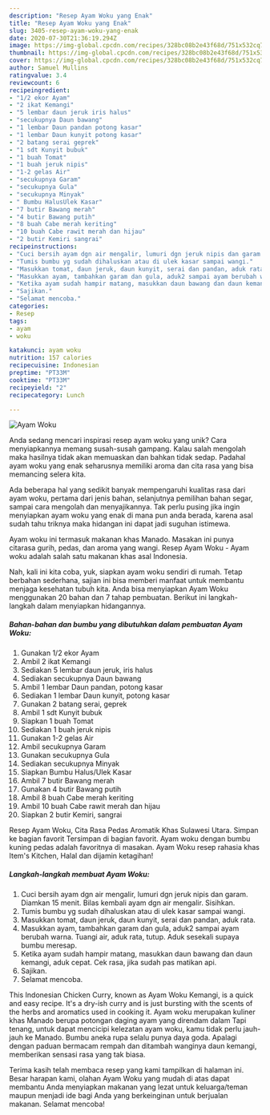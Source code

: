 ```yaml
---
description: "Resep Ayam Woku yang Enak"
title: "Resep Ayam Woku yang Enak"
slug: 3405-resep-ayam-woku-yang-enak
date: 2020-07-30T21:36:19.294Z
image: https://img-global.cpcdn.com/recipes/328bc08b2e43f68d/751x532cq70/ayam-woku-foto-resep-utama.jpg
thumbnail: https://img-global.cpcdn.com/recipes/328bc08b2e43f68d/751x532cq70/ayam-woku-foto-resep-utama.jpg
cover: https://img-global.cpcdn.com/recipes/328bc08b2e43f68d/751x532cq70/ayam-woku-foto-resep-utama.jpg
author: Samuel Mullins
ratingvalue: 3.4
reviewcount: 6
recipeingredient:
- "1/2 ekor Ayam"
- "2 ikat Kemangi"
- "5 lembar daun jeruk iris halus"
- "secukupnya Daun bawang"
- "1 lembar Daun pandan potong kasar"
- "1 lembar Daun kunyit potong kasar"
- "2 batang serai geprek"
- "1 sdt Kunyit bubuk"
- "1 buah Tomat"
- "1 buah jeruk nipis"
- "1-2 gelas Air"
- "secukupnya Garam"
- "secukupnya Gula"
- "secukupnya Minyak"
- " Bumbu HalusUlek Kasar"
- "7 butir Bawang merah"
- "4 butir Bawang putih"
- "8 buah Cabe merah keriting"
- "10 buah Cabe rawit merah dan hijau"
- "2 butir Kemiri sangrai"
recipeinstructions:
- "Cuci bersih ayam dgn air mengalir, lumuri dgn jeruk nipis dan garam. Diamkan 15 menit. Bilas kembali ayam dgn air mengalir. Sisihkan."
- "Tumis bumbu yg sudah dihaluskan atau di ulek kasar sampai wangi."
- "Masukkan tomat, daun jeruk, daun kunyit, serai dan pandan, aduk rata."
- "Masukkan ayam, tambahkan garam dan gula, aduk2 sampai ayam berubah warna. Tuangi air, aduk rata, tutup. Aduk sesekali supaya bumbu meresap."
- "Ketika ayam sudah hampir matang, masukkan daun bawang dan daun kemangi, aduk cepat. Cek rasa, jika sudah pas matikan api."
- "Sajikan."
- "Selamat mencoba."
categories:
- Resep
tags:
- ayam
- woku

katakunci: ayam woku 
nutrition: 157 calories
recipecuisine: Indonesian
preptime: "PT33M"
cooktime: "PT33M"
recipeyield: "2"
recipecategory: Lunch

---
```



![Ayam Woku](https://img-global.cpcdn.com/recipes/328bc08b2e43f68d/751x532cq70/ayam-woku-foto-resep-utama.jpg)

Anda sedang mencari inspirasi resep ayam woku yang unik? Cara menyiapkannya memang susah-susah gampang. Kalau salah mengolah maka hasilnya tidak akan memuaskan dan bahkan tidak sedap. Padahal ayam woku yang enak seharusnya memiliki aroma dan cita rasa yang bisa memancing selera kita.

Ada beberapa hal yang sedikit banyak mempengaruhi kualitas rasa dari ayam woku, pertama dari jenis bahan, selanjutnya pemilihan bahan segar, sampai cara mengolah dan menyajikannya. Tak perlu pusing jika ingin menyiapkan ayam woku yang enak di mana pun anda berada, karena asal sudah tahu triknya maka hidangan ini dapat jadi suguhan istimewa.

Ayam woku ini termasuk makanan khas Manado. Masakan ini punya citarasa gurih, pedas, dan aroma yang wangi. Resep Ayam Woku - Ayam woku adalah salah satu makanan khas asal Indonesia.


Nah, kali ini kita coba, yuk, siapkan ayam woku sendiri di rumah. Tetap berbahan sederhana, sajian ini bisa memberi manfaat untuk membantu menjaga kesehatan tubuh kita. Anda bisa menyiapkan Ayam Woku menggunakan 20 bahan dan 7 tahap pembuatan. Berikut ini langkah-langkah dalam menyiapkan hidangannya.

<!--inarticleads1-->

##### Bahan-bahan dan bumbu yang dibutuhkan dalam pembuatan Ayam Woku:

1. Gunakan 1/2 ekor Ayam
1. Ambil 2 ikat Kemangi
1. Sediakan 5 lembar daun jeruk, iris halus
1. Sediakan secukupnya Daun bawang
1. Ambil 1 lembar Daun pandan, potong kasar
1. Sediakan 1 lembar Daun kunyit, potong kasar
1. Gunakan 2 batang serai, geprek
1. Ambil 1 sdt Kunyit bubuk
1. Siapkan 1 buah Tomat
1. Sediakan 1 buah jeruk nipis
1. Gunakan 1-2 gelas Air
1. Ambil secukupnya Garam
1. Gunakan secukupnya Gula
1. Sediakan secukupnya Minyak
1. Siapkan  Bumbu Halus/Ulek Kasar
1. Ambil 7 butir Bawang merah
1. Gunakan 4 butir Bawang putih
1. Ambil 8 buah Cabe merah keriting
1. Ambil 10 buah Cabe rawit merah dan hijau
1. Siapkan 2 butir Kemiri, sangrai


Resep Ayam Woku, Cita Rasa Pedas Aromatik Khas Sulawesi Utara. Simpan ke bagian favorit Tersimpan di bagian favorit. Ayam woku dengan bumbu kuning pedas adalah favoritnya di masakan. Ayam Woku resep rahasia khas Item&#39;s Kitchen, Halal dan dijamin ketagihan! 

<!--inarticleads2-->

##### Langkah-langkah membuat Ayam Woku:

1. Cuci bersih ayam dgn air mengalir, lumuri dgn jeruk nipis dan garam. Diamkan 15 menit. Bilas kembali ayam dgn air mengalir. Sisihkan.
1. Tumis bumbu yg sudah dihaluskan atau di ulek kasar sampai wangi.
1. Masukkan tomat, daun jeruk, daun kunyit, serai dan pandan, aduk rata.
1. Masukkan ayam, tambahkan garam dan gula, aduk2 sampai ayam berubah warna. Tuangi air, aduk rata, tutup. Aduk sesekali supaya bumbu meresap.
1. Ketika ayam sudah hampir matang, masukkan daun bawang dan daun kemangi, aduk cepat. Cek rasa, jika sudah pas matikan api.
1. Sajikan.
1. Selamat mencoba.


This Indonesian Chicken Curry, known as Ayam Woku Kemangi, is a quick and easy recipe. It&#39;s a dry-ish curry and is just bursting with the scents of the herbs and aromatics used in cooking it. Ayam woku merupakan kuliner khas Manado berupa potongan daging ayam yang direndam dalam Tapi tenang, untuk dapat mencicipi kelezatan ayam woku, kamu tidak perlu jauh-jauh ke Manado. Bumbu aneka rupa selalu punya daya goda. Apalagi dengan paduan bermacam rempah dan ditambah wanginya daun kemangi, memberikan sensasi rasa yang tak biasa. 

Terima kasih telah membaca resep yang kami tampilkan di halaman ini. Besar harapan kami, olahan Ayam Woku yang mudah di atas dapat membantu Anda menyiapkan makanan yang lezat untuk keluarga/teman maupun menjadi ide bagi Anda yang berkeinginan untuk berjualan makanan. Selamat mencoba!
